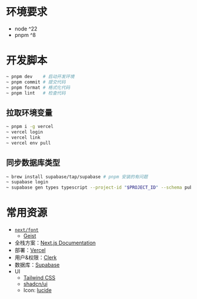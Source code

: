 # 环境要求

- node ^22
- pnpm ^8

# 开发脚本

```bash
~ pnpm dev    # 启动开发环境
~ pnpm commit # 提交代码
~ pnpm format # 格式化代码
~ pnpm lint   # 检查代码
```

## 拉取环境变量

```bash
~ pnpm i -g vercel
~ vercel login
~ vercel link
~ vercel env pull
```

## 同步数据库类型

```bash
~ brew install supabase/tap/supabase # pnpm 安装的有问题
~ supabase login
~ supabase gen types typescript --project-id "$PROJECT_ID" --schema public > lib/supabase.types.ts
```

# 常用资源

- [`next/font`](https://nextjs.org/docs/app/building-your-application/optimizing/fonts)
  - [Geist](https://vercel.com/font)
- 全栈方案：[Next.js Documentation](https://nextjs.org/docs)
- 部署：[Vercel](https://vercel.com/)
- 用户&权限：[Clerk](https://dashboard.clerk.com/)
- 数据库：[Supabase](https://supabase.com/)
- UI
  - [Tailwind CSS](https://tailwindcss.com/docs/styling-with-utility-classes)
  - [shadcn/ui](https://ui.shadcn.com/docs/components/accordion)
  - Icon: [lucide](https://lucide.dev/icons/gauge?search=tran)
